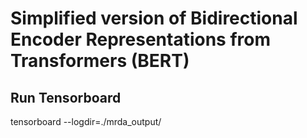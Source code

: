 # Simplified version of Bidirectional Encoder Representations from Transformers (BERT)

## Run Tensorboard
tensorboard --logdir=./mrda_output/